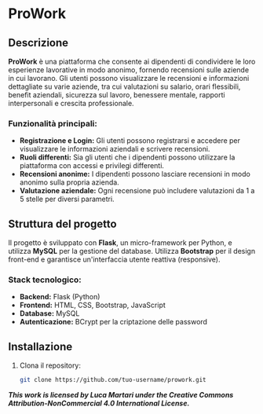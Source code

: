 # ProWork

## Descrizione
**ProWork** è una piattaforma che consente ai dipendenti di condividere le loro esperienze lavorative in modo anonimo, fornendo recensioni sulle aziende in cui lavorano. Gli utenti possono visualizzare le recensioni e informazioni dettagliate su varie aziende, tra cui valutazioni su salario, orari flessibili, benefit aziendali, sicurezza sul lavoro, benessere mentale, rapporti interpersonali e crescita professionale.

### Funzionalità principali:
- **Registrazione e Login:** Gli utenti possono registrarsi e accedere per visualizzare le informazioni aziendali e scrivere recensioni.
- **Ruoli differenti:** Sia gli utenti che i dipendenti possono utilizzare la piattaforma con accessi e privilegi differenti.
- **Recensioni anonime:** I dipendenti possono lasciare recensioni in modo anonimo sulla propria azienda.
- **Valutazione aziendale:** Ogni recensione può includere valutazioni da 1 a 5 stelle per diversi parametri.

## Struttura del progetto
Il progetto è sviluppato con **Flask**, un micro-framework per Python, e utilizza **MySQL** per la gestione del database. Utilizza **Bootstrap** per il design front-end e garantisce un'interfaccia utente reattiva (responsive).

### Stack tecnologico:
- **Backend:** Flask (Python)
- **Frontend:** HTML, CSS, Bootstrap, JavaScript
- **Database:** MySQL
- **Autenticazione:** BCrypt per la criptazione delle password

## Installazione

1. Clona il repository:

   ```bash
   git clone https://github.com/tuo-username/prowork.git


***This work is licensed by Luca Martari under the Creative Commons Attribution-NonCommercial 4.0 International License.***
